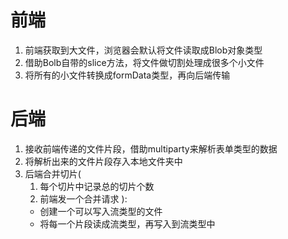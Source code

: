 # 前端

1. 前端获取到大文件，浏览器会默认将文件读取成Blob对象类型
2. 借助Bolb自带的slice方法，将文件做切割处理成很多个小文件
3. 将所有的小文件转换成formData类型，再向后端传输

# 后端
1. 接收前端传递的文件片段，借助multiparty来解析表单类型的数据
2. 将解析出来的文件片段存入本地文件夹中
3. 后端合并切片(
    1. 每个切片中记录总的切片个数
    2. 前端发一个合并请求
):
    - 创建一个可以写入流类型的文件
    - 将每一个片段读成流类型，再写入到流类型中



